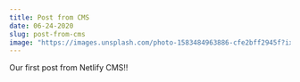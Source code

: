 ```yaml
---
title: Post from CMS
date: 06-24-2020
slug: post-from-cms
image: "https://images.unsplash.com/photo-1583484963886-cfe2bff2945f?ixlib=rb-1.2.1&ixid=eyJhcHBfaWQiOjEyMDd9&auto=format&fit=crop&w=1350&q=80"
---
```


Our first post from Netlify CMS!!
